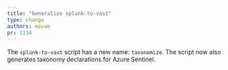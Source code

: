 ```yaml
---
title: "Generalize splunk-to-vast"
type: change
authors: mavam
pr: 1134
---
```


The `splunk-to-vast` script has a new name: `taxonomize`. The script now also
generates taxonomy declarations for Azure Sentinel.
